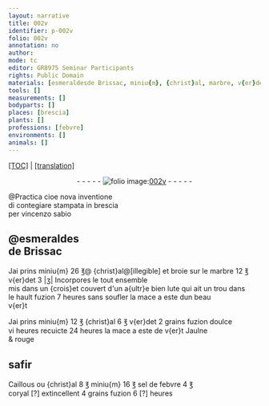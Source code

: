 ```yaml
---
layout: narrative
title: 002v
identifier: p-002v
folio: 002v
annotation: no
author:
mode: tc
editor: GR8975 Seminar Participants
rights: Public Domain
materials: [esmeraldesde Brissac, miniu{m}, {christ}al, marbre, v{er}det, safir, Caillous, sel de febvre, coryal]
tools: []
measurements: []
bodyparts: []
places: [brescia]
plants: []
professions: [febvre]
environments: []
animals: []
---
```


<p><a href="{{ site.baseurl }}/diplomatic/">[TOC]</a> | <a href="{{ site.baseurl }}/texts/p-002v_tl/" target="_blank">[translation]</a></p><div class="folio" align="center">- - - - - <a href="http://gallica.bnf.fr/ark:/12148/btv1b10500001g/f10.image" target="_blank"><img src="https://cu-mkp.github.io/2017-workshop-edition/assets/photo-icon.png" alt="folio image: " style="display:inline-block; margin-bottom:-3px;"/>002v</a> - - - - - </div>  
  
@Practica cioe nova inventione<br/>di contegiare stampata in <span class="pl">brescia</span><br/>per vincenzo sabio
 
 
  <span class="add">

## @<span class="m">esmeraldes<br/>de Brissac</span>

</span> 
Jai prins <span class="m">miniu{m}</span> 26 ℥@ <span class="m">{christ}al</span>@<span class="add">[illegible] et broie sur le <span class="m">marbre</span></span> 12 ℥ <span class="m">v{er}det</span> 3 |ʒ| Incorpores le tout ensemble<br/> mis dans un {crois}et couvert d'un a{ultr}e bien lute qui ait un trou dans<br/> le hault fuzion 7 heures sans soufler la mace a este dun beau<br/> v{er}t
 
Jai prins <span class="m">miniu{m}</span> 12 ℥ <span class="m">{christ}al</span> 6 ℥ <span class="m">v{er}det</span> 2 grains fuzion doulce<br/> vi heures recuicte 24 heures la mace a este de v{er}t Jaulne<br/> & rouge
 
 
  

## <span class="m">safir</span>

 
<span class="m">Caillous</span> ou <span class="m">{christ}al</span> 8 ℥ <span class="m">miniu{m}</span> 16 ℥ <span class="m">sel de <span class="pro">febvre</span></span> 4 ℥<br/> <span class="m">coryal</span> [?] extincellent 4 grains fuzion 6 [?] heures
 
